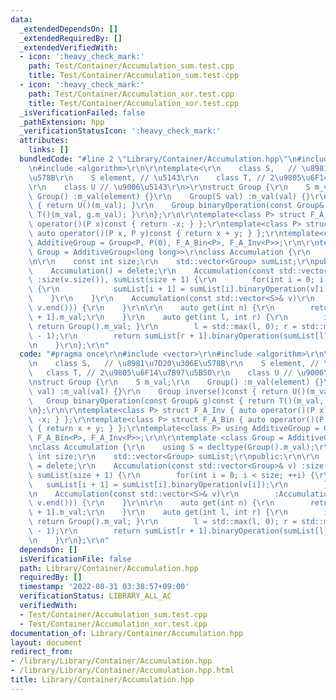 ```yaml
---
data:
  _extendedDependsOn: []
  _extendedRequiredBy: []
  _extendedVerifiedWith:
  - icon: ':heavy_check_mark:'
    path: Test/Container/Accumulation_sum.test.cpp
    title: Test/Container/Accumulation_sum.test.cpp
  - icon: ':heavy_check_mark:'
    path: Test/Container/Accumulation_xor.test.cpp
    title: Test/Container/Accumulation_xor.test.cpp
  _isVerificationFailed: false
  _pathExtension: hpp
  _verificationStatusIcon: ':heavy_check_mark:'
  attributes:
    links: []
  bundledCode: "#line 2 \"Library/Container/Accumulation.hpp\"\n#include <vector>\r\
    \n#include <algorithm>\r\n\r\ntemplate<\r\n    class S,   // \u8981\u7D20\u306E\
    \u578B\r\n    S element, // \u5143\r\n    class T, // 2\u9805\u6F14\u7B97\u5B50\
    \r\n    class U // \u9006\u5143\r\n>\r\nstruct Group {\r\n    S m_val;\r\n   \
    \ Group() :m_val(element) {}\r\n    Group(S val) :m_val(val) {}\r\n    Group inverse()const\
    \ { return U()(m_val); }\r\n    Group binaryOperation(const Group& g)const { return\
    \ T()(m_val, g.m_val); }\r\n};\r\n\r\ntemplate<class P> struct F_A_Inv { auto\
    \ operator()(P x)const { return -x; } };\r\ntemplate<class P> struct F_A_Bin {\
    \ auto operator()(P x, P y)const { return x + y; } };\r\ntemplate<class P> using\
    \ AdditiveGroup = Group<P, P(0), F_A_Bin<P>, F_A_Inv<P>>;\r\n\r\ntemplate <class\
    \ Group = AdditiveGroup<long long>>\r\nclass Accumulation {\r\n    using S = decltype(Group().m_val);\r\
    \n\r\n    const int size;\r\n    std::vector<Group> sumList;\r\npublic:\r\n\r\n\
    \    Accumulation() = delete;\r\n    Accumulation(const std::vector<Group>& v)\
    \ :size(v.size()), sumList(size + 1) {\r\n        for(int i = 0; i < size; ++i)\
    \ {\r\n            sumList[i + 1] = sumList[i].binaryOperation(v[i]);\r\n    \
    \    }\r\n    }\r\n    Accumulation(const std::vector<S>& v)\r\n        :Accumulation(std::vector<Group>(v.begin(),\
    \ v.end())) {\r\n    }\r\n\r\n    auto get(int n) {\r\n        return sumList[n\
    \ + 1].m_val;\r\n    }\r\n    auto get(int l, int r) {\r\n        if(r < l) {\
    \ return Group().m_val; }\r\n        l = std::max(l, 0); r = std::min(r, size\
    \ - 1);\r\n        return sumList[r + 1].binaryOperation(sumList[l].inverse()).m_val;\r\
    \n    }\r\n};\r\n"
  code: "#pragma once\r\n#include <vector>\r\n#include <algorithm>\r\n\r\ntemplate<\r\
    \n    class S,   // \u8981\u7D20\u306E\u578B\r\n    S element, // \u5143\r\n \
    \   class T, // 2\u9805\u6F14\u7B97\u5B50\r\n    class U // \u9006\u5143\r\n>\r\
    \nstruct Group {\r\n    S m_val;\r\n    Group() :m_val(element) {}\r\n    Group(S\
    \ val) :m_val(val) {}\r\n    Group inverse()const { return U()(m_val); }\r\n \
    \   Group binaryOperation(const Group& g)const { return T()(m_val, g.m_val); }\r\
    \n};\r\n\r\ntemplate<class P> struct F_A_Inv { auto operator()(P x)const { return\
    \ -x; } };\r\ntemplate<class P> struct F_A_Bin { auto operator()(P x, P y)const\
    \ { return x + y; } };\r\ntemplate<class P> using AdditiveGroup = Group<P, P(0),\
    \ F_A_Bin<P>, F_A_Inv<P>>;\r\n\r\ntemplate <class Group = AdditiveGroup<long long>>\r\
    \nclass Accumulation {\r\n    using S = decltype(Group().m_val);\r\n\r\n    const\
    \ int size;\r\n    std::vector<Group> sumList;\r\npublic:\r\n\r\n    Accumulation()\
    \ = delete;\r\n    Accumulation(const std::vector<Group>& v) :size(v.size()),\
    \ sumList(size + 1) {\r\n        for(int i = 0; i < size; ++i) {\r\n         \
    \   sumList[i + 1] = sumList[i].binaryOperation(v[i]);\r\n        }\r\n    }\r\
    \n    Accumulation(const std::vector<S>& v)\r\n        :Accumulation(std::vector<Group>(v.begin(),\
    \ v.end())) {\r\n    }\r\n\r\n    auto get(int n) {\r\n        return sumList[n\
    \ + 1].m_val;\r\n    }\r\n    auto get(int l, int r) {\r\n        if(r < l) {\
    \ return Group().m_val; }\r\n        l = std::max(l, 0); r = std::min(r, size\
    \ - 1);\r\n        return sumList[r + 1].binaryOperation(sumList[l].inverse()).m_val;\r\
    \n    }\r\n};\r\n"
  dependsOn: []
  isVerificationFile: false
  path: Library/Container/Accumulation.hpp
  requiredBy: []
  timestamp: '2022-08-31 03:38:57+09:00'
  verificationStatus: LIBRARY_ALL_AC
  verifiedWith:
  - Test/Container/Accumulation_sum.test.cpp
  - Test/Container/Accumulation_xor.test.cpp
documentation_of: Library/Container/Accumulation.hpp
layout: document
redirect_from:
- /library/Library/Container/Accumulation.hpp
- /library/Library/Container/Accumulation.hpp.html
title: Library/Container/Accumulation.hpp
---
```

